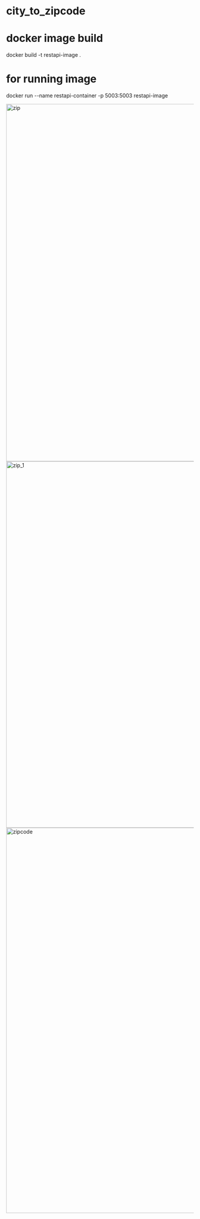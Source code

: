 # city_to_zipcode

# docker image build
  docker build -t restapi-image .

# for running image
  docker run --name restapi-container -p 5003:5003 restapi-image


<img width="957" alt="zip" src="https://user-images.githubusercontent.com/124204981/216470116-13946ab2-ce8f-47b1-91af-e7a322c5f889.png">
<img width="981" alt="zip_1" src="https://user-images.githubusercontent.com/124204981/216470119-d6efd8ec-8172-40de-bd93-fc228a89a902.png">
<img width="1032" alt="zipcode" src="https://user-images.githubusercontent.com/124204981/216470121-251350f4-9a49-4e05-a02f-1d04af96584d.png">
